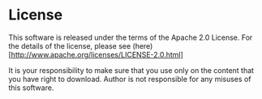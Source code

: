 # License

This software is released under the terms of the Apache 2.0 License. For the details of the license, please
 see (here)[http://www.apache.org/licenses/LICENSE-2.0.html]

It is your responsibility to make sure that you use only on the content that you have right to download. Author
is not responsible for any misuses of this software.
